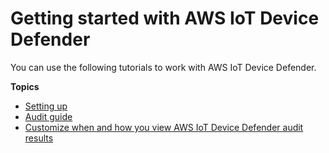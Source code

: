 # Getting started with AWS IoT Device Defender<a name="dd-tutorials"></a>

You can use the following tutorials to work with AWS IoT Device Defender\.

**Topics**
+ [Setting up](dd-setting-up.md)
+ [Audit guide](audit-tutorial.md)
+ [Customize when and how you view AWS IoT Device Defender audit results](dd-suppressions-example.md)